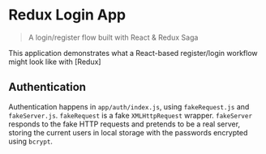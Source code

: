 # Redux Login App

> A login/register flow built with React & Redux Saga

This application demonstrates what a React-based register/login workflow might look like with [Redux]

## Authentication

Authentication happens in `app/auth/index.js`, using `fakeRequest.js` and `fakeServer.js`. `fakeRequest` is a fake `XMLHttpRequest` wrapper. `fakeServer` responds to the fake HTTP requests and pretends to be a real server, storing the current users in local storage with the passwords encrypted using `bcrypt`.


